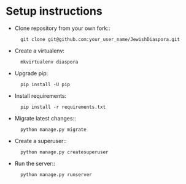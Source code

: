 # Setup instructions

* Clone repository from your own fork::
    
        git clone git@github.com:your_user_name/JewishDiaspora.git

* Create a virtualenv:

        mkvirtualenv diaspora

* Upgrade pip:

        pip install -U pip

* Install requirements:

        pip install -r requirements.txt

* Migrate latest changes::

        python manage.py migrate

* Create a superuser::

        python manage.py createsuperuser

* Run the server::

        python manage.py runserver
